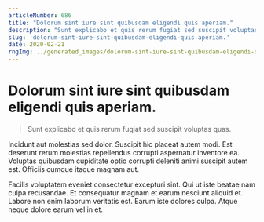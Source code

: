 ```yaml
---
articleNumber: 686
title: "Dolorum sint iure sint quibusdam eligendi quis aperiam."
description: "Sunt explicabo et quis rerum fugiat sed suscipit voluptas quas."
slug: 'dolorum-sint-iure-sint-quibusdam-eligendi-quis-aperiam.'
date: 2020-02-21
rngImg: ../generated_images/dolorum-sint-iure-sint-quibusdam-eligendi-quis-aperiam..jpg
---
```


# Dolorum sint iure sint quibusdam eligendi quis aperiam.

> Sunt explicabo et quis rerum fugiat sed suscipit voluptas quas.

Incidunt aut molestias sed dolor. Suscipit hic placeat autem modi. Est deserunt rerum molestias repellendus corrupti aspernatur inventore ea. Voluptas quibusdam cupiditate optio corrupti deleniti animi suscipit autem est. Officiis cumque itaque magnam aut.
 Facilis voluptatem eveniet consectetur excepturi sint. Qui ut iste beatae nam culpa recusandae. Et consequatur magnam et earum nesciunt aliquid et. Labore non enim laborum veritatis est. Earum iste dolores culpa. Atque neque dolore earum vel in et.
